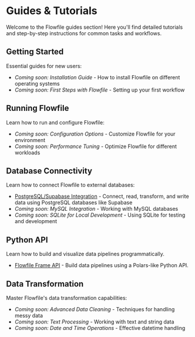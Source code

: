 # Guides & Tutorials

Welcome to the Flowfile guides section! Here you'll find detailed tutorials and step-by-step instructions for common tasks and workflows.

## Getting Started

Essential guides for new users:

- *Coming soon: Installation Guide* - How to install Flowfile on different operating systems
- *Coming soon: First Steps with Flowfile* - Setting up your first workflow

## Running Flowfile

Learn how to run and configure Flowfile:

- *Coming soon: Configuration Options* - Customize Flowfile for your environment
- *Coming soon: Performance Tuning* - Optimize Flowfile for different workloads

## Database Connectivity

Learn how to connect Flowfile to external databases:

- [PostgreSQL/Supabase Integration](database_connectivity.md) - Connect, read, transform, and write data using PostgreSQL databases like Supabase
- *Coming soon: MySQL Integration* - Working with MySQL databases
- *Coming soon: SQLite for Local Development* - Using SQLite for testing and development

## Python API

Learn how to build and visualize data pipelines programmatically.

- [Flowfile Frame API](flowfile_frame_api.md) - Build data pipelines using a Polars-like Python API.

## Data Transformation

Master Flowfile's data transformation capabilities:

- *Coming soon: Advanced Data Cleaning* - Techniques for handling messy data
- *Coming soon: Text Processing* - Working with text and string data
- *Coming soon: Date and Time Operations* - Effective datetime handling

